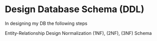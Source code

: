 # Design Database Schema (DDL)

In designing my DB the following steps

Entity-Relationship Design
Normalization (1NF), (2NF), (3NF)
Schema
